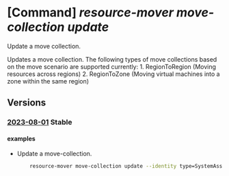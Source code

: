 # [Command] _resource-mover move-collection update_

Update a move collection.

Updates a move collection. The following types of move collections based on the move scenario are supported currently: 1. RegionToRegion (Moving resources across regions) 2. RegionToZone (Moving virtual machines into a zone within the same region)

## Versions

### [2023-08-01](/Resources/mgmt-plane/L3N1YnNjcmlwdGlvbnMve30vcmVzb3VyY2Vncm91cHMve30vcHJvdmlkZXJzL21pY3Jvc29mdC5taWdyYXRlL21vdmVjb2xsZWN0aW9ucy97fQ==/2023-08-01.xml) **Stable**

<!-- mgmt-plane /subscriptions/{}/resourcegroups/{}/providers/microsoft.migrate/movecollections/{} 2023-08-01 -->

#### examples

- Update a move-collection.
    ```bash
        resource-mover move-collection update --identity type=SystemAssigned --tags key1=value1 --name MyMoveCollection --resource-group MyResourceGroup
    ```
